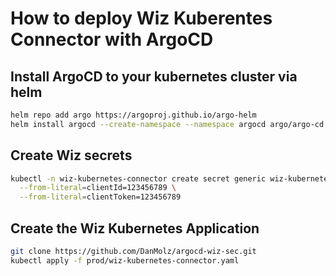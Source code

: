 # How to deploy Wiz Kuberentes Connector with ArgoCD

## Install ArgoCD to your kubernetes cluster via helm
```sh
helm repo add argo https://argoproj.github.io/argo-helm
helm install argocd --create-namespace --namespace argocd argo/argo-cd
```

## Create Wiz secrets
```sh
kubectl -n wiz-kubernetes-connector create secret generic wiz-kubernetes-connector \
  --from-literal=clientId=123456789 \
  --from-literal=clientToken=123456789
```

## Create the Wiz Kubernetes Application
```sh
git clone https://github.com/DanMolz/argocd-wiz-sec.git
kubectl apply -f prod/wiz-kubernetes-connector.yaml
```
